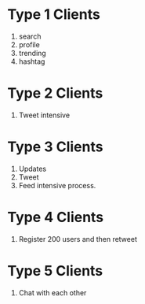 # Type 1 Clients
1. search <regex>
2. profile <username>
3. trending
4. hashtag

# Type 2 Clients
1. Tweet intensive

# Type 3 Clients
1. Updates
2. Tweet
3. Feed intensive process.

# Type 4 Clients
1. Register 200 users and then retweet

# Type 5 Clients
1. Chat with each other